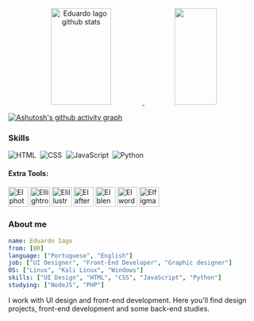 <!--
<img width=100% src="https://capsule-render.vercel.app/api?type=waving&color=cdc4bb&height=180&section=header"/>

[![Typing SVG](https://readme-typing-svg.herokuapp.com/?color=cdc4bb&size=50&center=true&vCenter=true&width=1000&lines=HI!+MY+NAME+IS+EDUARDO+IAGO;I+work+with+Design+and+front-end+development;Be+Welcome!)](https://git.io/typing-svg)
-->

<div align="center">  
  <a href="https://github.com/Eduardoiago">
  <img width="49%" height="195px" src="https://github-readme-stats.vercel.app/api?username=Eduardoiago&show_icons=true&count_private=true&hide_border=true&title_color=cdc4bb&icon_color=1fbd13&text_color=cdc4bb&bg_color=0d1117" alt="Eduardo Iago github stats" /> 
  <img width="41%" height="195px" src="https://github-readme-stats.vercel.app/api/top-langs/?username=Eduardoiago&layout=compact&hide_border=true&title_color=cdc4bb&text_color=cdc4bb&bg_color=0d1117" />
</div>

[![Ashutosh's github activity graph](https://github-readme-activity-graph.vercel.app/graph?username=Eduardoiago&bg_color=0d1117&color=cdc4bb&line=1fbd13&point=cdc4bb&area=true&hide_border=true)](https://github.com/ashutosh00710/github-readme-activity-graph)


### Skills

![HTML](https://img.shields.io/badge/HTML5-E34F26?style=for-the-badge&logo=html5&logoColor=white)&nbsp;
![CSS](https://img.shields.io/badge/CSS3-1572B6?style=for-the-badge&logo=css3&logoColor=white)&nbsp;
![JavaScript](https://img.shields.io/badge/JavaScript-F7DF1E?style=for-the-badge&logo=javascript&logoColor=black)&nbsp;
![Python](https://img.shields.io/badge/Python-14354C?style=for-the-badge&logo=python&logoColor=white)&nbsp;

<div style="display: inline_block">
  <h4>Extra Tools:</h4>
  <img aling="center" alt="EIphotoshop" height="40" width="40" src="https://cdn.jsdelivr.net/gh/devicons/devicon@latest/icons/photoshop/photoshop-original.svg" />
  <img aling="center" alt="EIlightroom" height="40" width="40" src="https://upload.wikimedia.org/wikipedia/commons/b/b6/Adobe_Photoshop_Lightroom_CC_logo.svg" />
  <img aling="center" alt="EIillustrator" height="40" width="40" src="https://upload.wikimedia.org/wikipedia/commons/f/fb/Adobe_Illustrator_CC_icon.svg" />
  <img aling="center" alt="EIaftereffects" height="40" width="40" src="https://cdn.jsdelivr.net/gh/devicons/devicon@latest/icons/aftereffects/aftereffects-original.svg" />
  <img aling="center" alt="EIblender" height="40" width="40" src="https://cdn.icon-icons.com/icons2/3053/PNG/512/blender_alt_macos_bigsur_icon_189483.png" />
  <img aling="center" alt="EIwordpress" height="40" width="40" src="https://www.svgrepo.com/show/217790/wordpress.svg" />
  <img aling="center" alt="EIfigma" height="40" width="40" src="https://cdn.jsdelivr.net/gh/devicons/devicon@latest/icons/figma/figma-original.svg" />
</div>

### About me
``` yaml
name: Eduardo Iago
from: [BR]
language: ["Portuguese", "English"]
job: ["UI Designer", "Front-End Developer", "Graphic designer"]
OS: ["Linux", "Kali Linux", "Windows"]
skills: ["UI Design", "HTML", "CSS", "JavaScript", "Python"]
studying: ["NodeJS", "PHP"] 
```

I work with UI design and front-end development. Here you'll find design projects, front-end development and some back-end studies.

<!-- Visitors Count -->
<!--<div align="center">
<br><p align="centre"><b>Visitors Count</b></p>  
<p align="center"><img align="center" src="https://profile-counter.glitch.me/{Eduardoiago}/count.svg" /></p> 
</div>-->
    
<!--<img width=100% src="https://capsule-render.vercel.app/api?type=waving&color=cdc4bb&height=120&section=footer"/>-->
